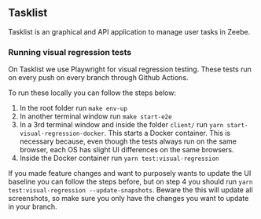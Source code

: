 ## Tasklist

Tasklist is an graphical and API application to manage user tasks in Zeebe.

### Running visual regression tests

On Tasklist we use Playwright for visual regression testing. These tests run on every push on every branch through Github Actions.

To run these locally you can follow the steps below:

1. In the root folder run `make env-up`
2. In another terminal window run `make start-e2e`
3. In a 3rd terminal window and inside the folder `client/` run `yarn start-visual-regression-docker`. This starts a Docker container. This is necessary because, even though the tests always run on the same browser, each OS has slight UI differences on the same browsers.
4. Inside the Docker container run `yarn test:visual-regression`

If you made feature changes and want to purposely wants to update the UI baseline you can follow the steps before, but on step 4 you should run `yarn test:visual-regression --update-snapshots`. Beware the this will update all screenshots, so make sure you only have the changes you want to update in your branch.

